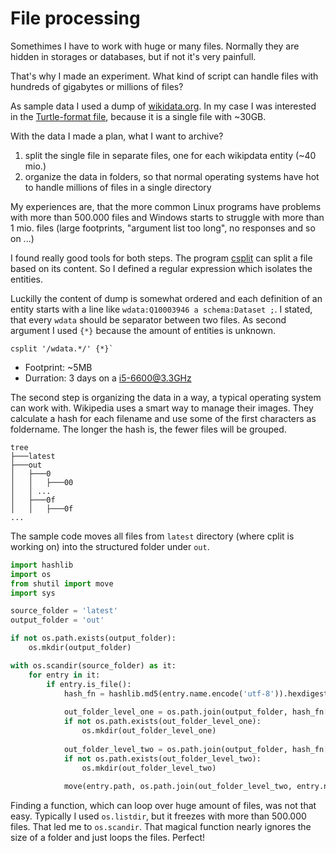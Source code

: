 # File processing

Somethimes I have to work with huge or many files. Normally they are hidden in storages or databases, but if not it's very painfull.

That's why I made an experiment. What kind of script can handle files with hundreds of gigabytes or millions of files?

As sample data I used a dump of [wikidata.org][1]. In my case I was interested in the [Turtle-format file][2], because it is a single file with ~30GB.

With the data I made a plan, what I want to archive?

1. split the single file in separate files, one for each wikipdata entity (~40 mio.)
2. organize the data in folders, so that normal operating systems have hot to handle millions of files in a single directory
 
My experiences are, that the more common Linux programs have problems with more than 500.000 files and Windows starts to struggle with more than 1 mio. files (large footprints, "argument list too long", no responses and so on ...)

I found really good tools for both steps. The program [csplit][3] can split a file based on its content. So I defined a regular expression which isolates the entities.

Luckilly the content of dump is somewhat ordered and each definition of an entity starts with a line like `wdata:Q10003946 a schema:Dataset ;`. I stated, that every `wdata` should be separator between two files. As second argument I used `{*}` because the amount of entities is unknown.

```shell
csplit '/wdata.*/' {*}`
```

* Footprint: ~5MB
* Durration: 3 days on a i5-6600@3.3GHz

The second step is organizing the data in a way, a typical operating system can work with. Wikipedia uses a smart way to manage their images. They calculate a hash for each filename and use some of the first characters as foldername. The longer the hash is, the fewer files will be grouped.

```
tree
├───latest
├───out
│   ├───0
│   │   ├───00
│   │ ...
│   ├───0f
│   │   ├───0f
...
```

The sample code moves all files from `latest` directory (where cplit is working on) into the structured folder under `out`.

```python
import hashlib
import os
from shutil import move
import sys

source_folder = 'latest'
output_folder = 'out'

if not os.path.exists(output_folder):
    os.mkdir(output_folder)

with os.scandir(source_folder) as it:
    for entry in it:
        if entry.is_file():
            hash_fn = hashlib.md5(entry.name.encode('utf-8')).hexdigest()
            
            out_folder_level_one = os.path.join(output_folder, hash_fn[:1])
            if not os.path.exists(out_folder_level_one):
                os.mkdir(out_folder_level_one)
            
            out_folder_level_two = os.path.join(output_folder, hash_fn[:1], hash_fn[:2])
            if not os.path.exists(out_folder_level_two):
                os.mkdir(out_folder_level_two)
            
            move(entry.path, os.path.join(out_folder_level_two, entry.name))
```

Finding a function, which can loop over huge amount of files, was not that easy. Typically I used `os.listdir`, but it freezes with more than 500.000 files. That led me to `os.scandir`. That magical function nearly ignores the size of a folder and just loops the files. Perfect!

[1]: https://www.wikidata.org
[2]: https://dumps.wikimedia.org/wikidatawiki/entities/latest-all.ttl.gz
[3]: https://www.gnu.org/software/coreutils/manual/html_node/csplit-invocation.html
